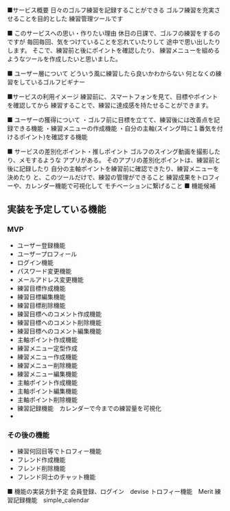 ■サービス概要
日々のゴルフ練習を記録することができる
ゴルフ練習を充実させることを目的とした
練習管理ツールです

■ このサービスへの思い・作りたい理由
休日の日課で、ゴルフの練習をするのですが
毎回毎回、気をつけていることを忘れていたりして
途中で思い出したりします。
そこで、練習前と後にポイントを確認したり、
練習メニューを組めるようなツールを作成したいと思いました。

■ ユーザー層について
どういう風に練習したら良いかわからない
何となくの練習をしているゴルフビギナー

■サービスの利用イメージ
練習前に、スマートフォンを見て、目標やポイントを確認してから
練習することで、練習に達成感を持たせることができます。

■ ユーザーの獲得について
・ゴルフ前に目標を立てて、練習後には改善点を記録できる機能
・練習メニューの作成機能
・自分の主軸(スイング時に１番気を付けるポイント)を確認する機能

■ サービスの差別化ポイント・推しポイント
ゴルフのスイング動画を撮影したり、メモするような
アプリがある。
そのアプリの差別化ポイントは、練習前と後に記録したり
自分の主軸ポイントを練習前に確認できたり、練習メニューを決めたり
と、このツールだけで、練習の管理ができること
練習成果をトロフィーや、カレンダー機能で可視化して
モチベーションに繋げること
■ 機能候補
## 実装を予定している機能
### MVP
* ユーザー登録機能
* ユーザープロフィール
* ログイン機能
* パスワード変更機能
* メールアドレス変更機能
* 練習目標作成機能
* 練習目標編集機能
* 練習目標削除機能
* 練習目標へのコメント作成機能
* 練習目標へのコメント削除機能
* 練習目標へのコメント編集機能
* 主軸ポイント作成機能
* 練習メニュー定型作成
* 練習メニュー作成機能
* 練習メニュー削除機能
* 練習メニュー編集機能
* 主軸ポイント作成機能
* 主軸ポイント編集機能
* 主軸ポイント削除機能
* 練習記録機能　カレンダーで今までの練習量を可視化
*
### その後の機能
* 練習何回目等でトロフィー機能
* フレンド作成機能
* フレンド削除機能
* フレンド同士のチャット機能

■ 機能の実装方針予定
会員登録、ログイン　devise
トロフィー機能　Merit
練習記録機能　simple_calendar
